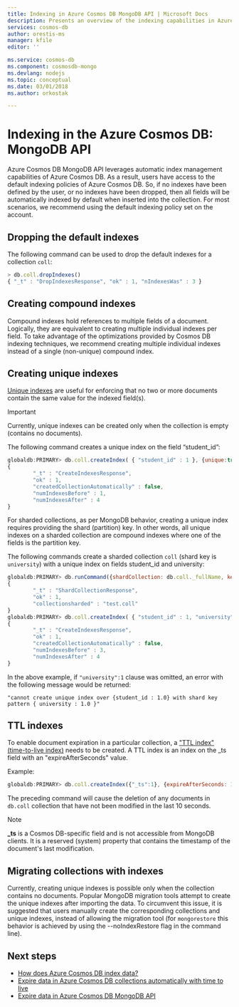 ```yaml
---
title: Indexing in Azure Cosmos DB MongoDB API | Microsoft Docs
description: Presents an overview of the indexing capabilities in Azure Cosmos DB MongoDB API.
services: cosmos-db
author: orestis-ms
manager: kfile
editor: ''

ms.service: cosmos-db
ms.component: cosmosdb-mongo
ms.devlang: nodejs
ms.topic: conceptual
ms.date: 03/01/2018
ms.author: orkostak

---
```



# Indexing in the Azure Cosmos DB: MongoDB API

Azure Cosmos DB MongoDB API leverages automatic index management capabilities of Azure Cosmos DB. As a result, users have access to the default indexing policies of Azure Cosmos DB. So, if no indexes have been defined by the user, or no indexes have been dropped, then all fields will be automatically indexed by default when inserted into the collection. For most scenarios, we recommend using the default indexing policy set on the account.

## Dropping the default indexes

The following command can be used to drop the default indexes for a collection ```coll```:

```JavaScript
> db.coll.dropIndexes()
{ "_t" : "DropIndexesResponse", "ok" : 1, "nIndexesWas" : 3 }
```

## Creating compound indexes

Compound indexes hold references to multiple fields of a document. Logically, they are equivalent to creating multiple individual indexes per field. To take advantage of the optimizations provided by Cosmos DB indexing techniques, we recommend creating multiple individual indexes instead of a single (non-unique) compound index.

## Creating unique indexes

[Unique indexes](unique-keys.md) are useful for enforcing that no two or more documents contain the same value for the indexed field(s). 
>[!important] 
> Currently, unique indexes can be created only when the collection is empty (contains no documents). 

The following command creates a unique index on the field “student_id”:

```JavaScript
globaldb:PRIMARY> db.coll.createIndex( { "student_id" : 1 }, {unique:true} ) 
{
        "_t" : "CreateIndexesResponse",
        "ok" : 1,
        "createdCollectionAutomatically" : false,
        "numIndexesBefore" : 1,
        "numIndexesAfter" : 4
}
```

For sharded collections, as per MongoDB behavior, creating a unique index requires providing the shard (partition) key. In other words, all unique indexes on a sharded collection are compound indexes where one of the fields is the partition key.

The following commands create a sharded collection ```coll``` (shard key is ```university```) with a unique index on fields student_id and university:

```JavaScript
globaldb:PRIMARY> db.runCommand({shardCollection: db.coll._fullName, key: { university: "hashed"}});
{
        "_t" : "ShardCollectionResponse",
        "ok" : 1,
        "collectionsharded" : "test.coll"
}
globaldb:PRIMARY> db.coll.createIndex( { "student_id" : 1, "university" : 1 }, {unique:true})
{
        "_t" : "CreateIndexesResponse",
        "ok" : 1,
        "createdCollectionAutomatically" : false,
        "numIndexesBefore" : 3,
        "numIndexesAfter" : 4
}
```

In the above example, if ```"university":1``` clause was omitted, an error with the following message would be returned:

```"cannot create unique index over {student_id : 1.0} with shard key pattern { university : 1.0 }"```

## TTL indexes

To enable document expiration in a particular collection, a ["TTL index" (time-to-live index)](../cosmos-db/time-to-live.md) needs to be created. A TTL index is an index on the _ts field with an "expireAfterSeconds" value.
 
Example:
```JavaScript
globaldb:PRIMARY> db.coll.createIndex({"_ts":1}, {expireAfterSeconds: 10})
```

The preceding command will cause the deletion of any documents in ```db.coll``` collection that have not been modified in the last 10 seconds. 
 
> [!NOTE]
> **_ts** is a Cosmos DB-specific field and is not accessible from MongoDB clients. It is a reserved (system) property that contains the timestamp of the document's last modification.
>

## Migrating collections with indexes

Currently, creating unique indexes is possible only when the collection contains no documents. Popular MongoDB migration tools attempt to create the unique indexes after importing the data. To circumvent this issue, it is suggested that users manually create the corresponding collections and unique indexes, instead of allowing the migration tool (for ```mongorestore``` this behavior is achieved by using the --noIndexRestore flag in the command line).

## Next steps
* [How does Azure Cosmos DB index data?](../cosmos-db/indexing-policies.md)
* [Expire data in Azure Cosmos DB collections automatically with time to live](../cosmos-db/time-to-live.md)
* [Expire data in Azure Cosmos DB MongoDB API](../cosmos-db/mongodb-ttl.md)